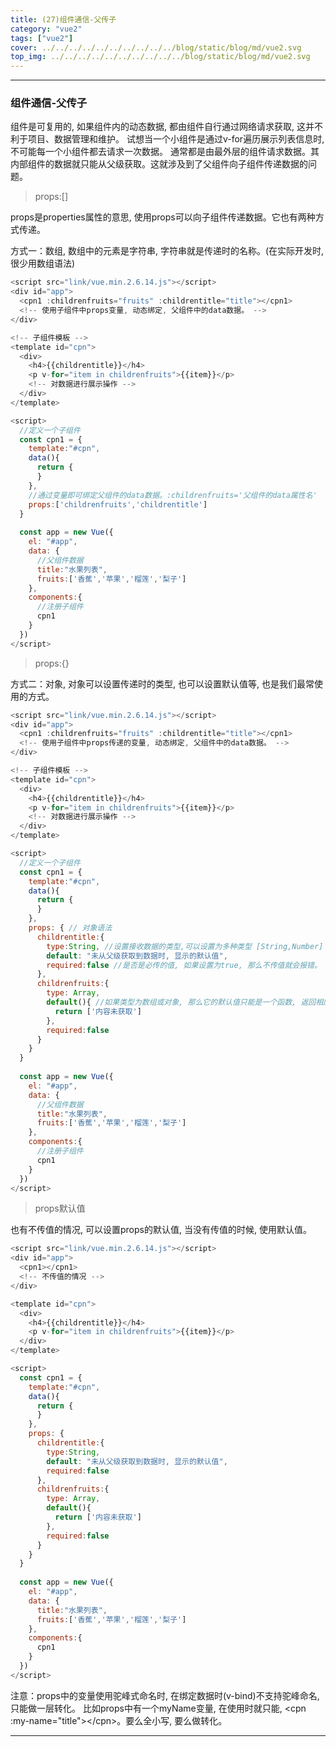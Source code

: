 ```yaml
---
title: (27)组件通信-父传子
category: "vue2"
tags: ["vue2"]
cover: ../../../../../../../../../../blog/static/blog/md/vue2.svg
top_img: ../../../../../../../../../../blog/static/blog/md/vue2.svg
---
```


***

### 组件通信-父传子

 组件是可复用的, 如果组件内的动态数据, 都由组件自行通过网络请求获取, 这并不利于项目、数据管理和维护。 试想当一个小组件是通过v-for遍历展示列表信息时, 不可能每一个小组件都去请求一次数据。 通常都是由最外层的组件请求数据。其内部组件的数据就只能从父级获取。这就涉及到了父组件向子组件传递数据的问题。


> props:[]

props是properties属性的意思, 使用props可以向子组件传递数据。它也有两种方式传递。

方式一：数组, 数组中的元素是字符串, 字符串就是传递时的名称。(在实际开发时, 很少用数组语法)


```js vue2
<script src="link/vue.min.2.6.14.js"></script>
<div id="app">
  <cpn1 :childrenfruits="fruits" :childrentitle="title"></cpn1>
  <!-- 使用子组件中props变量, 动态绑定, 父组件中的data数据。 -->
</div>

<!-- 子组件模板 -->
<template id="cpn">
  <div>
    <h4>{{childrentitle}}</h4>
    <p v-for="item in childrenfruits">{{item}}</p>
    <!-- 对数据进行展示操作 -->
  </div>
</template>

<script>
  //定义一个子组件
  const cpn1 = {
    template:"#cpn",
    data(){
      return {
      }
    },
    //通过变量即可绑定父组件的data数据。:childrenfruits='父组件的data属性名'
    props:['childrenfruits','childrentitle']
  }
  
  const app = new Vue({
    el: "#app",
    data: {
      //父组件数据
      title:"水果列表",
      fruits:['香蕉','苹果','榴莲','梨子']
    },
    components:{
      //注册子组件
      cpn1
    }
  })
</script>
```


> props:{}

方式二：对象, 对象可以设置传递时的类型, 也可以设置默认值等, 也是我们最常使用的方式。


```js vue2
<script src="link/vue.min.2.6.14.js"></script>
<div id="app">
  <cpn1 :childrenfruits="fruits" :childrentitle="title"></cpn1>
  <!-- 使用子组件中props传递的变量, 动态绑定, 父组件中的data数据。 -->
</div>

<!-- 子组件模板 -->
<template id="cpn">
  <div>
    <h4>{{childrentitle}}</h4>
    <p v-for="item in childrenfruits">{{item}}</p>
    <!-- 对数据进行展示操作 -->
  </div>
</template>

<script>
  //定义一个子组件
  const cpn1 = {
    template:"#cpn",
    data(){
      return {
      }
    },
    props: { // 对象语法
      childrentitle:{
        type:String, //设置接收数据的类型,可以设置为多种类型 [String,Number]
        default: "未从父级获取到数据时, 显示的默认值",
        required:false //是否是必传的值, 如果设置为true, 那么不传值就会报错。
      },
      childrenfruits:{
        type: Array,
        default(){ //如果类型为数组或对象, 那么它的默认值只能是一个函数, 返回相应的数据类型。
          return ['内容未获取']
        },
        required:false
      }
    }
  }
  
  const app = new Vue({
    el: "#app",
    data: {
      //父组件数据
      title:"水果列表",
      fruits:['香蕉','苹果','榴莲','梨子']
    },
    components:{
      //注册子组件
      cpn1
    }
  })
</script>
```


> props默认值

也有不传值的情况, 可以设置props的默认值, 当没有传值的时候, 使用默认值。


```js vue2
<script src="link/vue.min.2.6.14.js"></script>
<div id="app">
  <cpn1></cpn1>
  <!-- 不传值的情况 -->
</div>

<template id="cpn">
  <div>
    <h4>{{childrentitle}}</h4>
    <p v-for="item in childrenfruits">{{item}}</p>
  </div>
</template>

<script>
  const cpn1 = {
    template:"#cpn",
    data(){
      return {
      }
    },
    props: { 
      childrentitle:{
        type:String, 
        default: "未从父级获取到数据时, 显示的默认值",
        required:false 
      },
      childrenfruits:{
        type: Array,
        default(){
          return ['内容未获取']
        },
        required:false
      }
    }
  }
  
  const app = new Vue({
    el: "#app",
    data: {
      title:"水果列表",
      fruits:['香蕉','苹果','榴莲','梨子']
    },
    components:{
      cpn1
    }
  })
</script>
```


注意：props中的变量使用驼峰式命名时, 在绑定数据时(v-bind)不支持驼峰命名, 只能做一层转化。 比如props中有一个myName变量, 在使用时就只能, &lt;cpn :my-name="title"&gt;&lt;/cpn&gt;。要么全小写, 要么做转化。


***